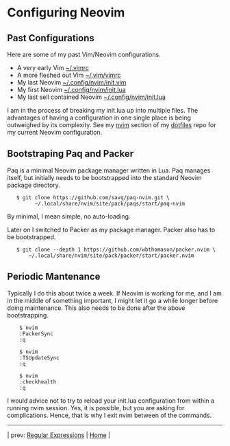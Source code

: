 # Configuring Neovim

## Past Configurations

Here are some of my past Vim/Neovim configurations.

* A very early Vim [~/.vimrc](init_examples/first_vimrc)
* A more fleshed out Vim [~/.vim/vimrc](init_examples/later_vimrc)
* My last Neovim [~/.config/nvim/init.vim](init_examples/last_init.vim)
* My first Neovim [~/.config/nvim/init.lua](init_examples/first_init.lua)
* My last sell contained Neovim [~/.config/nvim/init.lua](init_examples/last_selfcontained_init.lua)

I am in the process of breaking my init.lua up into multiple
files.  The advantages of having a configuration in one single
place is being outweighed by its complexity.  See my
[nvim](https://github.com/grscheller/dotfiles/tree/main/config/nvim)
section of my
[dotfiles](https://github.com/grscheller/dotfiles)
repo for my current Neovim configuration.

## Bootstraping Paq and Packer

Paq is a minimal Neovim package manager written in Lua.  Paq manages
itself, but initially needs to be bootstrapped into the standard
Neovim package directory.

```
   $ git clone https://github.com/savq/paq-nvim.git \
         ~/.local/share/nvim/site/pack/paqs/start/paq-nvim
```

By minimal, I mean simple, no auto-loading.

Later on I switched to Packer as my package manager.  Packer also
has to be bootstrapped.

```
   $ git clone --depth 1 https://github.com/wbthomason/packer.nvim \
       ~/.local/share/nvim/site/pack/packer/start/packer.nvim  
```

## Periodic Mantenance
Typically I do this about twice a week.  If Neovim is working
for me, and I am in the middle of something important, I might
let it go a while longer before doing maintenance.  This also
needs to be done after the above bootstrapping.

```
    $ nvim
    :PackerSync
    :q

    $ nvim
    :TSUpdateSync
    :q

    $ nvim
    :checkhealth
    :q
```

I would advice not to try to reload your init.lua configuration
from within a running nvim session.  Yes, it is possible, but
you are asking for complications.  Hence, that is why I exit
nvim between of the commands.

---

| prev: [Regular Expressions][1] | [Home][2] |

[1]: RegularExpressions.md
[2]: README.md
